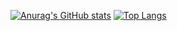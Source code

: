 [![Anurag's GitHub stats](https://github-readme-stats.vercel.app/api?username=kuuhaku-00&theme=merko)](https://github.com/kuuhaku-00/github-readme-stats)
[![Top Langs](https://github-readme-stats.vercel.app/api/top-langs/?username=v&layout=compact&theme=merko)](https://github.com/kuuhaku-00/github-readme-stats)
